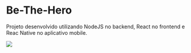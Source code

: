 # Be-The-Hero
Projeto desenvolvido utilizando NodeJS no backend, React no frontend e Reac Native no aplicativo mobile.

![](name-of-giphy.gif)
